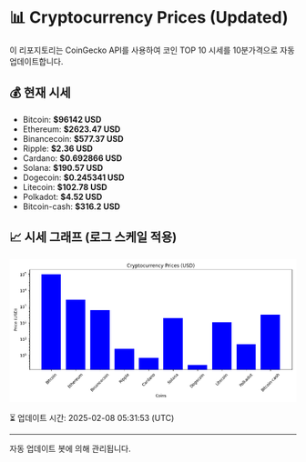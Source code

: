 
# 📊 Cryptocurrency Prices (Updated)

이 리포지토리는 CoinGecko API를 사용하여 코인 TOP 10 시세를 10분가격으로 자동 업데이트합니다.

## 💰 현재 시세
- Bitcoin: **$96142 USD**
- Ethereum: **$2623.47 USD**
- Binancecoin: **$577.37 USD**
- Ripple: **$2.36 USD**
- Cardano: **$0.692866 USD**
- Solana: **$190.57 USD**
- Dogecoin: **$0.245341 USD**
- Litecoin: **$102.78 USD**
- Polkadot: **$4.52 USD**
- Bitcoin-cash: **$316.2 USD**

## 📈 시세 그래프 (로그 스케일 적용)
![Crypto Prices](crypto_prices.png)

⏳ 업데이트 시간: 2025-02-08 05:31:53 (UTC)

---
자동 업데이트 봇에 의해 관리됩니다.
